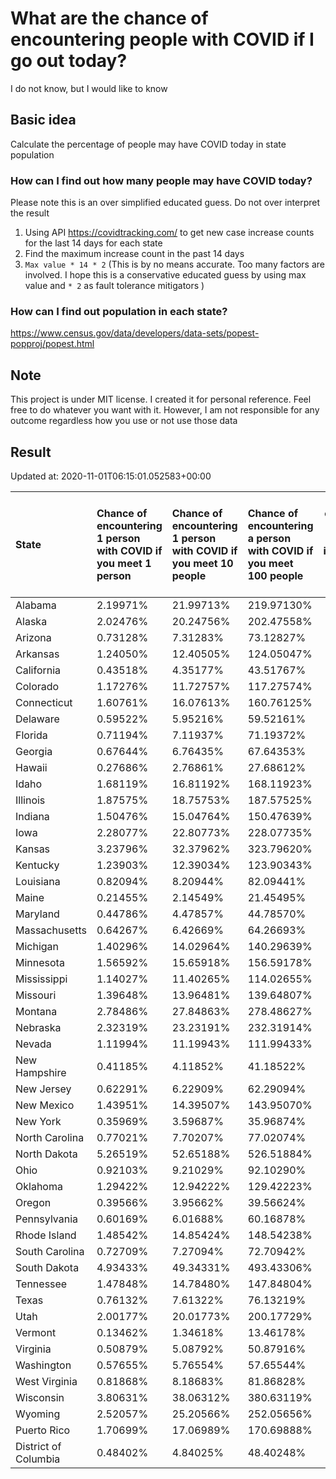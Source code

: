 # What are the chance of encountering people with COVID if I go out today?
I do not know, but I would like to know

## Basic idea
Calculate the percentage of people may have COVID today in state population

### How can I find out how many people may have COVID today?
Please note this is an over simplified educated guess. Do not over interpret the result 
1. Using API https://covidtracking.com/ to get new case increase counts for the last 14 days for each state
2. Find the maximum increase count in the past 14 days
3. `Max value * 14 * 2` (This is by no means accurate. Too many factors are involved. I hope this is a conservative educated guess by using max value and `* 2` as fault tolerance mitigators ) 

### How can I find out population in each state?
https://www.census.gov/data/developers/data-sets/popest-popproj/popest.html

## Note
This project is under MIT license. I created it for personal reference. Feel free to do whatever you want with it. However, I am not responsible for any outcome regardless how you use or not use those data 

## Result

 Updated at: 2020-11-01T06:15:01.052583+00:00

| State                | Chance of encountering 1 person with COVID if you meet 1 person   | Chance of encountering 1 person with COVID if you meet 10 people   | Chance of encountering a person with COVID if you meet 100 people   |   Max count of new case increase in the past 14 days |   Estimated people count with COVID |
|:---------------------|:------------------------------------------------------------------|:-------------------------------------------------------------------|:--------------------------------------------------------------------|-----------------------------------------------------:|------------------------------------:|
| Alabama              | 2.19971%                                                          | 21.99713%                                                          | 219.97130%                                                          |                                                 3852 |                              107856 |
| Alaska               | 2.02476%                                                          | 20.24756%                                                          | 202.47558%                                                          |                                                  529 |                               14812 |
| Arizona              | 0.73128%                                                          | 7.31283%                                                           | 73.12827%                                                           |                                                 1901 |                               53228 |
| Arkansas             | 1.24050%                                                          | 12.40505%                                                          | 124.05047%                                                          |                                                 1337 |                               37436 |
| California           | 0.43518%                                                          | 4.35177%                                                           | 43.51767%                                                           |                                                 6141 |                              171948 |
| Colorado             | 1.17276%                                                          | 11.72757%                                                          | 117.27574%                                                          |                                                 2412 |                               67536 |
| Connecticut          | 1.60761%                                                          | 16.07613%                                                          | 160.76125%                                                          |                                                 2047 |                               57316 |
| Delaware             | 0.59522%                                                          | 5.95216%                                                           | 59.52161%                                                           |                                                  207 |                                5796 |
| Florida              | 0.71194%                                                          | 7.11937%                                                           | 71.19372%                                                           |                                                 5461 |                              152908 |
| Georgia              | 0.67644%                                                          | 6.76435%                                                           | 67.64353%                                                           |                                                 2565 |                               71820 |
| Hawaii               | 0.27686%                                                          | 2.76861%                                                           | 27.68612%                                                           |                                                  140 |                                3920 |
| Idaho                | 1.68119%                                                          | 16.81192%                                                          | 168.11923%                                                          |                                                 1073 |                               30044 |
| Illinois             | 1.87575%                                                          | 18.75753%                                                          | 187.57525%                                                          |                                                 8489 |                              237692 |
| Indiana              | 1.50476%                                                          | 15.04764%                                                          | 150.47639%                                                          |                                                 3618 |                              101304 |
| Iowa                 | 2.28077%                                                          | 22.80773%                                                          | 228.07735%                                                          |                                                 2570 |                               71960 |
| Kansas               | 3.23796%                                                          | 32.37962%                                                          | 323.79620%                                                          |                                                 3369 |                               94332 |
| Kentucky             | 1.23903%                                                          | 12.39034%                                                          | 123.90343%                                                          |                                                 1977 |                               55356 |
| Louisiana            | 0.82094%                                                          | 8.20944%                                                           | 82.09441%                                                           |                                                 1363 |                               38164 |
| Maine                | 0.21455%                                                          | 2.14549%                                                           | 21.45495%                                                           |                                                  103 |                                2884 |
| Maryland             | 0.44786%                                                          | 4.47857%                                                           | 44.78570%                                                           |                                                  967 |                               27076 |
| Massachusetts        | 0.64267%                                                          | 6.42669%                                                           | 64.26693%                                                           |                                                 1582 |                               44296 |
| Michigan             | 1.40296%                                                          | 14.02964%                                                          | 140.29639%                                                          |                                                 5004 |                              140112 |
| Minnesota            | 1.56592%                                                          | 15.65918%                                                          | 156.59178%                                                          |                                                 3154 |                               88312 |
| Mississippi          | 1.14027%                                                          | 11.40265%                                                          | 114.02655%                                                          |                                                 1212 |                               33936 |
| Missouri             | 1.39648%                                                          | 13.96481%                                                          | 139.64807%                                                          |                                                 3061 |                               85708 |
| Montana              | 2.78486%                                                          | 27.84863%                                                          | 278.48627%                                                          |                                                 1063 |                               29764 |
| Nebraska             | 2.32319%                                                          | 23.23191%                                                          | 232.31914%                                                          |                                                 1605 |                               44940 |
| Nevada               | 1.11994%                                                          | 11.19943%                                                          | 111.99433%                                                          |                                                 1232 |                               34496 |
| New Hampshire        | 0.41185%                                                          | 4.11852%                                                           | 41.18522%                                                           |                                                  200 |                                5600 |
| New Jersey           | 0.62291%                                                          | 6.22909%                                                           | 62.29094%                                                           |                                                 1976 |                               55328 |
| New Mexico           | 1.43951%                                                          | 14.39507%                                                          | 143.95070%                                                          |                                                 1078 |                               30184 |
| New York             | 0.35969%                                                          | 3.59687%                                                           | 35.96874%                                                           |                                                 2499 |                               69972 |
| North Carolina       | 0.77021%                                                          | 7.70207%                                                           | 77.02074%                                                           |                                                 2885 |                               80780 |
| North Dakota         | 5.26519%                                                          | 52.65188%                                                          | 526.51884%                                                          |                                                 1433 |                               40124 |
| Ohio                 | 0.92103%                                                          | 9.21029%                                                           | 92.10290%                                                           |                                                 3845 |                              107660 |
| Oklahoma             | 1.29422%                                                          | 12.94222%                                                          | 129.42223%                                                          |                                                 1829 |                               51212 |
| Oregon               | 0.39566%                                                          | 3.95662%                                                           | 39.56624%                                                           |                                                  596 |                               16688 |
| Pennsylvania         | 0.60169%                                                          | 6.01688%                                                           | 60.16878%                                                           |                                                 2751 |                               77028 |
| Rhode Island         | 1.48542%                                                          | 14.85424%                                                          | 148.54238%                                                          |                                                  562 |                               15736 |
| South Carolina       | 0.72709%                                                          | 7.27094%                                                           | 72.70942%                                                           |                                                 1337 |                               37436 |
| South Dakota         | 4.93433%                                                          | 49.34331%                                                          | 493.43306%                                                          |                                                 1559 |                               43652 |
| Tennessee            | 1.47848%                                                          | 14.78480%                                                          | 147.84804%                                                          |                                                 3606 |                              100968 |
| Texas                | 0.76132%                                                          | 7.61322%                                                           | 76.13219%                                                           |                                                 7884 |                              220752 |
| Utah                 | 2.00177%                                                          | 20.01773%                                                          | 200.17729%                                                          |                                                 2292 |                               64176 |
| Vermont              | 0.13462%                                                          | 1.34618%                                                           | 13.46178%                                                           |                                                   30 |                                 840 |
| Virginia             | 0.50879%                                                          | 5.08792%                                                           | 50.87916%                                                           |                                                 1551 |                               43428 |
| Washington           | 0.57655%                                                          | 5.76554%                                                           | 57.65544%                                                           |                                                 1568 |                               43904 |
| West Virginia        | 0.81868%                                                          | 8.18683%                                                           | 81.86828%                                                           |                                                  524 |                               14672 |
| Wisconsin            | 3.80631%                                                          | 38.06312%                                                          | 380.63119%                                                          |                                                 7915 |                              221620 |
| Wyoming              | 2.52057%                                                          | 25.20566%                                                          | 252.05656%                                                          |                                                  521 |                               14588 |
| Puerto Rico          | 1.70699%                                                          | 17.06989%                                                          | 170.69888%                                                          |                                                 1947 |                               54516 |
| District of Columbia | 0.48402%                                                          | 4.84025%                                                           | 48.40248%                                                           |                                                  122 |                                3416 |